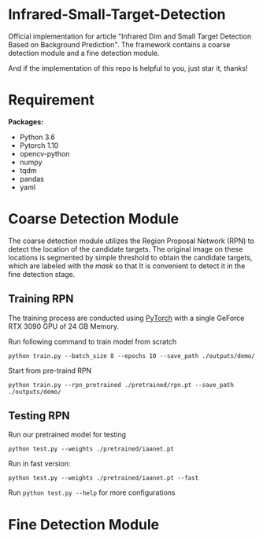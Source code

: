 # Infrared-Small-Target-Detection
Official implementation for article "Infrared Dim and Small Target Detection Based on Background Prediction".
The framework contains a coarse detection module and a fine detection module.

And if the implementation of this repo is helpful to you, just star it, thanks!

# Requirement
**Packages:**
* Python 3.6
* Pytorch 1.10
* opencv-python
* numpy
* tqdm
* pandas
* yaml


# Coarse Detection Module
The coarse detection module utilizes the Region Proposal Network (RPN) to detect the 
location of the candidate targets. The original image on these locations is segmented by simple threshold to obtain the 
candidate targets, which are labeled with the $mask$ so that It is convenient to detect it in the fine detection stage.


## Training RPN
The training process are conducted using [PyTorch](https://github.com/pytorch/pytorch) with a single GeForce RTX 3090 GPU of 24 GB Memory.

Run following command to train model from scratch
```
python train.py --batch_size 8 --epochs 10 --save_path ./outputs/demo/
```
Start from pre-traind RPN
```
python train.py --rpn_pretrained ./pretrained/rpn.pt --save_path ./outputs/demo/
```

## Testing RPN
Run our pretrained model for testing
```
python test.py --weights ./pretrained/iaanet.pt
```
Run in fast version:
```
python test.py --weights ./pretrained/iaanet.pt --fast
```
Run `python test.py --help` for more configurations

# Fine Detection Module
